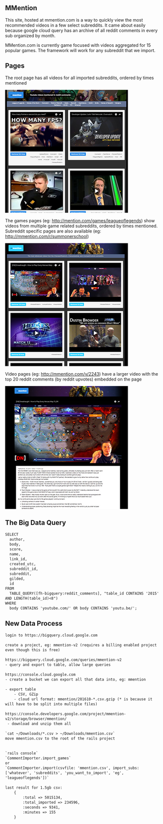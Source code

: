 ## MMention

This site, hosted at mmention.com is a way to quickly view the most recommended videos in a few select subreddits.  It came about easily because google cloud query has an archive of all reddit comments in every sub organized by month.

MMention.com is currently game focused with videos aggregated for 15 popular games.  The framework will work for any subreddit that we import.

## Pages

The root page has all videos for all imported subreddits, ordered by times mentioned

![Github icon](https://raw.githubusercontent.com/pdenya/mmention/master/public/images/screenshots/index.jpg)

The games pages (eg: http://mention.com/games/leagueoflegends) show videos from multiple game related subreddits, ordered by times mentioned.  Subreddit specific pages are also available (eg: http://mmention.com/r/summonerschool)

![Github icon](https://raw.githubusercontent.com/pdenya/mmention/master/public/images/screenshots/sub.jpg)

Video pages (eg: http://mmention.com/v/2243) have a larger video with the top 20 reddit comments (by reddit upvotes) embedded on the page

![Github icon](https://raw.githubusercontent.com/pdenya/mmention/master/public/images/screenshots/video.jpg)


## The Big Data Query

	SELECT
	  author,
	  body,
	  score,
	  name,
	  link_id,
	  created_utc,
	  subreddit_id,
	  subreddit,
	  gilded,
	  id
	FROM
	  TABLE_QUERY([fh-bigquery:reddit_comments], "table_id CONTAINS '2015' AND LENGTH(table_id)<8")
	WHERE
	  body CONTAINS 'youtube.com/' OR body CONTAINS 'youtu.be/';

## New Data Process

	login to https://bigquery.cloud.google.com

	create a project, eg: mmention-v2 (requires a billing enabled project even though this is free)

	https://bigquery.cloud.google.com/queries/mmention-v2
	- query and export to table, allow large queries

	https://console.cloud.google.com
	- create a bucket we can export all that data into, eg: mmention

	- export table
		- CSV, GZip
		- cloud url format: mmention/201610-*.csv.gzip (* is because it will have to be split into multiple files)

	https://console.developers.google.com/project/mmention-v2/storage/browser/mmention/
	 - download and unzip them all

	`cat ~/Downloads/*.csv > ~/Downloads/mmention.csv`
	move mmention.csv to the root of the rails project

	
	`rails console`
	`CommentImporter.import_games` 
	or 
	`CommentImporter.import(csvfile: 'mmention.csv', import_subs: ['whatever', 'subreddits', 'you_want_to_import', 'eg', 'leagueoflegends'])`

	last result for 1.5gb csv:
		{
			:total => 5015134, 
			:total_imported => 234596, 
			:seconds => 9341, 
			:minutes => 155
		}